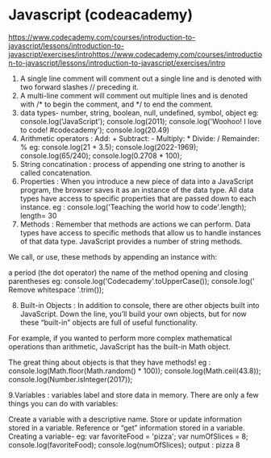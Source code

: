 # Javascript (codeacademy)
https://www.codecademy.com/courses/introduction-to-javascript/lessons/introduction-to-javascript/exercises/introhttps://www.codecademy.com/courses/introduction-to-javascript/lessons/introduction-to-javascript/exercises/intro

1. A single line comment will comment out a single line and is denoted with two forward slashes // preceding it.
2. A multi-line comment will comment out multiple lines and is denoted with /* to begin the comment, and */ to end the comment. 
3. data types- number, string, boolean, null, undefined, symbol, object
eg: console.log('JavaScript');
console.log(2011);
console.log('Woohoo! I love to code! #codecademy');
console.log(20.49)
4. Arithmetic operators :
Add: +
Subtract: -
Multiply: *
Divide: /
Remainder: %
eg: console.log(21 + 3.5);
console.log(2022-1969);
console.log(65/240);
console.log(0.2708 * 100);
5. String concatination :
process of appending one string to another is called concatenation. 
6. Properties :
When you introduce a new piece of data into a JavaScript program, the browser saves it as an instance of the data type. All data types have access to specific properties that are passed down to each instance.
eg : console.log('Teaching the world how to code'.length);
    length= 30
7. Methods : Remember that methods are actions we can perform. Data types have access to specific methods that allow us to handle instances of that data type. JavaScript provides a number of string methods.

We call, or use, these methods by appending an instance with:

a period (the dot operator)
the name of the method
opening and closing parentheses
eg: console.log('Codecademy'.toUpperCase());
console.log('    Remove whitespace   '.trim());

8. Built-in Objects : In addition to console, there are other objects built into JavaScript. Down the line, you’ll build your own objects, but for now these “built-in” objects are full of useful functionality.

For example, if you wanted to perform more complex mathematical operations than arithmetic, JavaScript has the built-in Math object.

The great thing about objects is that they have methods! 
eg : console.log(Math.floor(Math.random() * 100));
console.log(Math.ceil(43.8));
console.log(Number.isInteger(2017));

9.Variables : variables label and store data in memory. There are only a few things you can do with variables:

Create a variable with a descriptive name.
Store or update information stored in a variable.
Reference or “get” information stored in a variable.
Creating a variable- eg: 
var favoriteFood = 'pizza';
var numOfSlices = 8;
console.log(favoriteFood);
console.log(numOfSlices);
output : pizza
8
